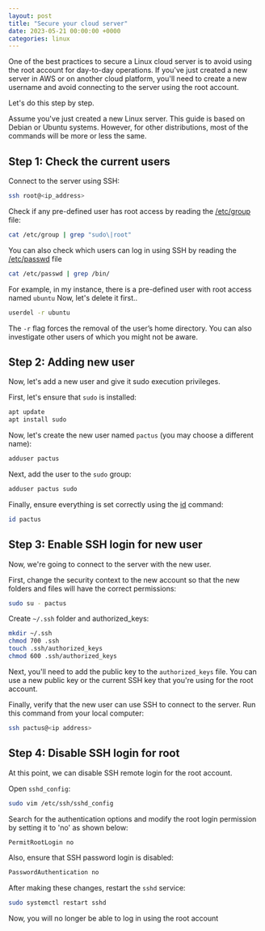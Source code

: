 ```yaml
---
layout: post
title: "Secure your cloud server"
date: 2023-05-21 00:00:00 +0000
categories: linux
---
```


One of the best practices to secure a Linux cloud server is to avoid using the root account
for day-to-day operations.
If you've just created a new server in AWS or on another cloud platform,
you'll need to create a new username and avoid connecting to the server using the root account.

Let's do this step by step.

Assume you've just created a new Linux server. This guide is based on Debian or Ubuntu systems.
However, for other distributions, most of the commands will be more or less the same.

## Step 1: Check the current users

Connect to the server using SSH:

```bash
ssh root@<ip_address>
```

Check if any pre-defined user has root access by reading the
[/etc/group](https://www.cyberciti.biz/faq/understanding-etcgroup-file/) file:

```bash
cat /etc/group | grep "sudo\|root"
```

You can also check which users can log in using SSH by reading the
[/etc/passwd](https://www.cyberciti.biz/faq/understanding-etcpasswd-file-format/) file

```bash
cat /etc/passwd | grep /bin/
```

For example, in my instance, there is a pre-defined user with root access named `ubuntu`
Now, let's delete it first..

```bash
userdel -r ubuntu
```

The `-r` flag forces the removal of the user’s home directory.
You can also investigate other users of which you might not be aware.

## Step 2: Adding new user

Now, let's add a new user and give it sudo execution privileges.

First, let's ensure that `sudo` is installed:

```bash
apt update
apt install sudo
```

Now, let's create the new user named `pactus` (you may choose a different name):

```bash
adduser pactus
```

Next, add the user to the `sudo` group:

```bash
adduser pactus sudo
```

Finally, ensure everything is set correctly using the
[id](https://www.cyberciti.biz/faq/unix-linux-id-command-examples-usage-syntax/) command:

```bash
id pactus
```

## Step 3: Enable SSH login for new user

Now, we're going to connect to the server with the new user.

First, change the security context to the new account so
that the new folders and files will have the correct permissions:

```bash
sudo su - pactus
```

Create `~/.ssh` folder and authorized_keys:

```bash
mkdir ~/.ssh
chmod 700 .ssh
touch .ssh/authorized_keys
chmod 600 .ssh/authorized_keys
```

Next, you'll need to add the public key to the `authorized_keys` file.
You can use a new public key or the current SSH key that you're using for the root account.

Finally, verify that the new user can use SSH to connect to the server.
Run this command from your local computer:

```bash
ssh pactus@<ip address>
```

## Step 4: Disable SSH login for root

At this point, we can disable SSH remote login for the root account.

Open `sshd_config`:

```bash
sudo vim /etc/ssh/sshd_config
```

Search for the authentication options and modify the root login permission by setting it to 'no' as shown below:

```bash
PermitRootLogin no
```

Also, ensure that SSH password login is disabled:

```bash
PasswordAuthentication no
```

After making these changes, restart the `sshd` service:

```bash
sudo systemctl restart sshd
```

Now, you will no longer be able to log in using the root account
